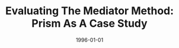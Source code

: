 ---
title: "Evaluating The Mediator Method: Prism As A Case Study"
date: 1996-01-01
venue: ""
paperurl: https://doi.org/10.1109/32.536957
authors: "Kevin J Sullivan, Ira Kalet and David Notkin"
awards: ""
---